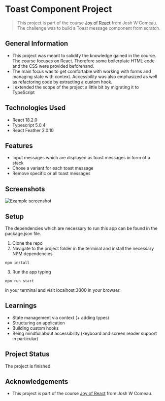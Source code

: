 # Toast Component Project
> This project is part of the course [Joy of React](https://www.joyofreact.com/) from Josh W Comeau. The challenge was to build a Toast message component from scratch.



## General Information
- This project was meant to solidify the knowledge gained in the course. The course focuses on React. Therefore some boilerplate HTML code and the CSS were provided beforehand.
- The main focus was to get comfortable with working with forms and managing state with context. Accessbility was also emphasized as well as refactoring code by extracting a custom hook.
- I extended the scope of the project a little bit by migrating it to TypeScript



## Technologies Used
- React 18.2.0
- Typescript 5.0.4
- React Feather 2.0.10


## Features
- Input messages which are displayed as toast messages in form of a stack
- Chose a variant for each toast message
- Remove specific or all toast messages



## Screenshots
![Example screenshot](https://i.ibb.co/j5sgvwS/toast.jpg)



## Setup
The dependencies which are necessary to run this app can be found in the package.json file.

1. Clone the repo
2. Navigate to the project folder in the terminal and install the necessary NPM dependencies
```
npm install
```
3. Run the app typing
```
npm run start
```
in your terminal and visit localhost:3000 in your browser.



## Learnings
- State management via context (+ adding types)
- Structuring an application 
- Building custom hooks
- Being mindful about accessibility (keyboard and screen reader support in particular)



## Project Status
The project is finished. 



## Acknowledgements
- This project is part of the course [Joy of React](https://www.joyofreact.com/) from Josh W Comeau.



